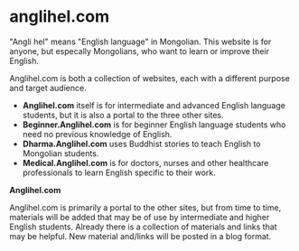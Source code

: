 # anglihel.com
"Angli hel" means "English language" in Mongolian. This website is for anyone, but especally Mongolians, who want to learn or improve their English.

Anglihel.com is both a collection of websites, each with a different purpose and target audience. 

* **Anglihel.com** itself is for intermediate and advanced English language students, but it is also a portal to the three other sites.
* **Beginner.Anglihel.com** is for beginner English language students who need no previous knowledge of English.
* **Dharma.Anglihel.com** uses Buddhist stories to teach English to Mongolian students.
* **Medical.Anglihel.com** is for doctors, nurses and other healthcare professionals to learn English specific to their work.

**Anglihel.com**

Anglihel.com is primarily a portal to the other sites, but from time to time, materials will be added that may be of use by intermediate and higher English students. Already there is a collection of materials and links that may be helpful. New material and/links will be posted in a blog format.
